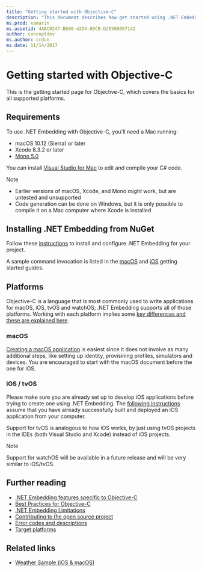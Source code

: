 ```yaml
---
title: "Getting started with Objective-C"
description: "This document describes how get started using .NET Embedding with Objective-C. It discusses requirements, installing .NET Embedding from NuGet, and supported platforms."
ms.prod: xamarin
ms.assetid: 4ABC0247-B608-42D4-89CB-D2E598097142
author: conceptdev
ms.author: crdun
ms.date: 11/14/2017
---
```


# Getting started with Objective-C

This is the getting started page for Objective-C, which covers the basics for all supported platforms.

## Requirements

To use .NET Embedding with Objective-C, you'll need a Mac running:

- macOS 10.12 (Sierra) or later
- Xcode 8.3.2 or later
- [Mono 5.0](https://www.mono-project.com/download/)

You can install [Visual Studio for Mac](https://visualstudio.microsoft.com/vs/mac/) to edit and compile your C# code.

> [!NOTE]
>
> - Earlier versions of macOS, Xcode, and Mono _might_ work, but are
>   untested and unsupported
> - Code generation can be done on Windows, but it is only possible to
>   compile it on a Mac computer where Xcode is installed

## Installing .NET Embedding from NuGet

Follow these [instructions](~/tools/dotnet-embedding/get-started/install/install.md) to install and configure .NET Embedding for your project.

A sample command invocation is listed in the [macOS](~/tools/dotnet-embedding/get-started/objective-c/macos.md)
and 
[iOS](~/tools/dotnet-embedding/get-started/objective-c/ios.md) getting started guides.

## Platforms

Objective-C is a language that is most commonly used to write applications for macOS, iOS, tvOS and watchOS; .NET Embedding supports all of those platforms. Working with each platform implies some [key differences and these are explained here](~/tools/dotnet-embedding/objective-c/platforms.md).

### macOS

[Creating a macOS application](~/tools/dotnet-embedding/get-started/objective-c/macos.md) is easiest since it does not involve as many additional steps, like setting up identity, provisining profiles, simulators and devices. You are encouraged to start with the macOS document before the one for iOS.

### iOS / tvOS

Please make sure you are already set up to develop iOS applications before trying to create one using .NET Embedding. The [following instructions](~/tools/dotnet-embedding/get-started/objective-c/ios.md) assume that you have already successfully built and deployed an iOS application from your computer.

Support for tvOS is analogous to how iOS works, by just using tvOS projects in the IDEs (both Visual Studio and Xcode) instead of iOS projects.

> [!NOTE]
> Support for watchOS will be available in a future release and will be
> very similar to iOS/tvOS.

## Further reading

- [.NET Embedding features specific to Objective-C](~/tools/dotnet-embedding/objective-c/index.md)
- [Best Practices for Objective-C](~/tools/dotnet-embedding/objective-c/best-practices.md)
- [.NET Embedding Limitations](~/tools/dotnet-embedding/limitations.md)
- [Contributing to the open source project](https://github.com/mono/Embeddinator-4000/blob/master/Contributing.md)
- [Error codes and descriptions](~/tools/dotnet-embedding/errors.md)
- [Target platforms](~/tools/dotnet-embedding/objective-c/platforms.md)

## Related links

- [Weather Sample (iOS & macOS)](https://github.com/jamesmontemagno/embeddinator-weather)
